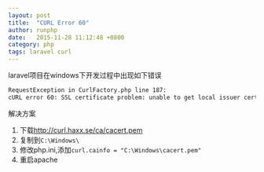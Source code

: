 ```yaml
---
layout: post
title:  "CURL Error 60"
author: runphp
date:   2015-11-28 11:12:48 +0800
category: php
tags: laravel curl
---
```


laravel项目在windows下开发过程中出现如下错误

```bash
RequestException in CurlFactory.php line 187:
cURL error 60: SSL certificate problem: unable to get local issuer certificate (see http://curl.haxx.se/libcurl/c/libcurl-errors.html)
```

解决方案

1. 下载<http://curl.haxx.se/ca/cacert.pem>
2. 复制到`C:\Windows\`
3. 修改php.ini,添加`curl.cainfo = "C:\Windows\cacert.pem"`
4. 重启apache
